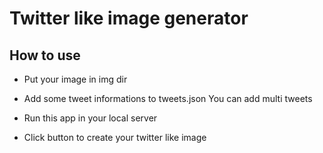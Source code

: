 # Twitter like image generator

## How to use
* Put your image in img dir

* Add some tweet informations to tweets.json
  You can add multi tweets 

* Run this app in your local server

* Click button to create your twitter like image